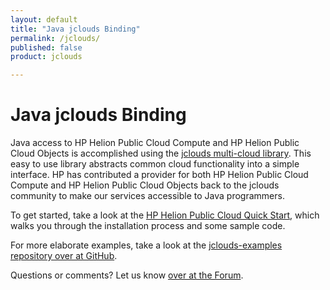 ```yaml
---
layout: default
title: "Java jclouds Binding"
permalink: /jclouds/
published: false
product: jclouds

---
```

# Java jclouds Binding

Java access to HP Helion Public Cloud Compute and HP Helion Public Cloud Objects is accomplished using the [jclouds multi-cloud library](http://code.google.com/p/jclouds).  This easy to use library abstracts common cloud functionality into a simple interface.  HP has contributed a provider for both HP Helion Public Cloud Compute and HP Helion Public Cloud Objects back to the jclouds community to make our services accessible to Java programmers.

To get started, take a look at the [HP Helion Public Cloud Quick Start](http://http://code.google.com/p/jclouds/wiki/QuickStartOpenStack), which walks you through the installation process and some sample code.

For more elaborate examples, take a look at the [jclouds-examples repository over at GitHub](https://github.com/jclouds/jclouds-examples).

Questions or comments?  Let us know [over at the Forum](/connect/forum).
